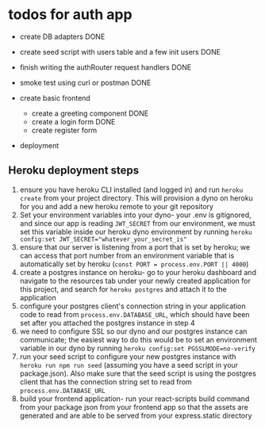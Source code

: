 # todos for auth app

- create DB adapters DONE
- create seed script with users table and a few init users DONE
- finish writing the authRouter request handlers DONE
- smoke test using curl or postman DONE

- create basic frontend
    - create a greeting component DONE
    - create a login form DONE
    - create register form

- deployment

## Heroku deployment steps

1) ensure you have heroku CLI installed (and logged in) and run `heroku create` from your project directory. This will provision a dyno on heroku for you and add a new heroku remote to your git repository
2) Set your environment variables into your dyno- your .env is gitignored, and since our app is reading `JWT_SECRET` from our environment, we must set this variable inside our heroku dyno environment by running `heroku config:set JWT_SECRET="whatever_your_secret_is"`
3) ensure that our server is listening from a port that is set by heroku; we can access that port number from an environment variable that is automatically set by heroku (`const PORT = process.env.PORT || 4000`)
4) create a postgres instance on heroku- go to your heroku dashboard and navigate to the resources tab under your newly created application for this project, and search for `heroku postgres` and attach it to the application
5) configure your postgres client's connection string in your application code to read from `process.env.DATABASE_URL`, which should have been set after you attached the postgres instance in step 4
6) we need to configure SSL so our dyno and our postgres instance can communicate; the easiest way to do this would be to set an environment variable in our dyno by running `heroku config:set PGSSLMODE=no-verify`
7) run your seed script to configure your new postgres instance with `heroku run npm run seed` (assuming you have a seed script in your package.json). Also make sure that the seed script is using the postgres client that has the connection string set to read from `process.env.DATABASE_URL`
8) build your frontend application- run your react-scripts build command from your package json from your frontend app so that the assets are generated and are able to be served from your express.static directory